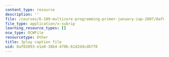 ```yaml
---
content_type: resource
description: ''
file: /courses/6-189-multicore-programming-primer-january-iap-2007/8af02893e1a038b4470b61d2d4cdb7f8_UJji2L8XFZQ.srt
file_type: application/x-subrip
learning_resource_types: []
ocw_type: OCWFile
resourcetype: Other
title: 3play caption file
uid: 8af02893-e1a0-38b4-470b-61d2d4cdb7f8
---
```

